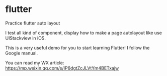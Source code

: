 # flutter
Practice flutter auto layout

I test all kind of component, display how to make a page autolayout like use UIStackview in iOS.

This is a very useful demo for you to start learning Flutter! I follow the Google manual.

You can read my WX article: https://mp.weixin.qq.com/s/IP6dgtZcJLVtYm4BETxajw
